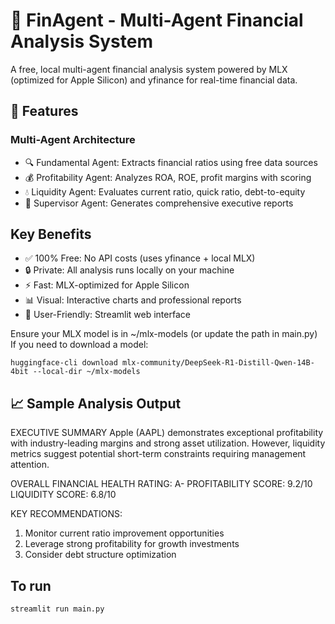 # 🤖 FinAgent - Multi-Agent Financial Analysis System

A free, local multi-agent financial analysis system powered by MLX (optimized for Apple Silicon) and yfinance for real-time financial data.

## 🚀 Features

### Multi-Agent Architecture

- 🔍 Fundamental Agent: Extracts financial ratios using free data sources
- 💰 Profitability Agent: Analyzes ROA, ROE, profit margins with scoring
- 💧 Liquidity Agent: Evaluates current ratio, quick ratio, debt-to-equity
- 👔 Supervisor Agent: Generates comprehensive executive reports

## Key Benefits

- ✅ 100% Free: No API costs (uses yfinance + local MLX)
- 🔒 Private: All analysis runs locally on your machine
- ⚡ Fast: MLX-optimized for Apple Silicon
- 📊 Visual: Interactive charts and professional reports
- 📱 User-Friendly: Streamlit web interface



Ensure your MLX model is in ~/mlx-models (or update the path in main.py)
If you need to download a model:
```
huggingface-cli download mlx-community/DeepSeek-R1-Distill-Qwen-14B-4bit --local-dir ~/mlx-models 
```


## 📈 Sample Analysis Output

EXECUTIVE SUMMARY
Apple (AAPL) demonstrates exceptional profitability with industry-leading margins 
and strong asset utilization. However, liquidity metrics suggest potential 
short-term constraints requiring management attention.

OVERALL FINANCIAL HEALTH RATING: A-
PROFITABILITY SCORE: 9.2/10
LIQUIDITY SCORE: 6.8/10

KEY RECOMMENDATIONS:
1. Monitor current ratio improvement opportunities
2. Leverage strong profitability for growth investments  
3. Consider debt structure optimization

## To run

```
streamlit run main.py
```